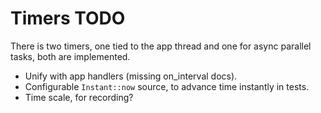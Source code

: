 # Timers TODO

There is two timers, one tied to the app thread and one for async parallel tasks, both are
implemented.

* Unify with app handlers (missing on_interval docs).
* Configurable `Instant::now` source, to advance time instantly in tests.
* Time scale, for recording?
